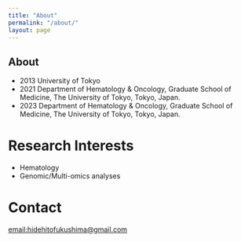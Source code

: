 ```yaml
---
title: "About"
permalink: "/about/"
layout: page
---
```


## About
- 2013 University of Tokyo
- 2021 Department of Hematology & Oncology, Graduate School of Medicine, The University of Tokyo, Tokyo, Japan.
- 2023 Department of Hematology & Oncology, Graduate School of Medicine, The University of Tokyo, Tokyo, Japan.


# Research Interests
- Hematology
- Genomic/Multi-omics analyses


# Contact
[email:hidehitofukushima@gmail.com](mailto:hidehitofukushima@gmail.com)
